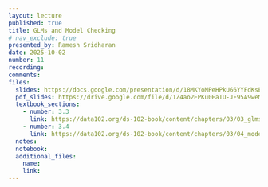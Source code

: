 ```yaml
---
layout: lecture
published: true
title: GLMs and Model Checking
# nav_exclude: true
presented_by: Ramesh Sridharan
date: 2025-10-02
number: 11
recording: 
comments:
files:
  slides: https://docs.google.com/presentation/d/18MKYoMPeHPkU66YYFdKsENzCXMqNKh7RgCWmfuLUGiE/edit?usp=sharing
  pdf_slides: https://drive.google.com/file/d/1Z4ao2EPKu0EaTU-JF95A9weMortAzsIB/view?usp=sharing
  textbook_sections:
    - number: 3.3
      link: https://data102.org/ds-102-book/content/chapters/03/03_glms.html
    - number: 3.4
      link: https://data102.org/ds-102-book/content/chapters/03/04_model_checking.html
  notes:
  notebook:
  additional_files:
    name:
    link:
---
```

